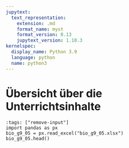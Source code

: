 ```yaml
---
jupytext:
  text_representation:
    extension: .md
    format_name: myst
    format_version: 0.13
    jupytext_version: 1.10.3
kernelspec:
  display_name: Python 3.9
  language: python
  name: python3
---
```


# Übersicht über die Unterrichtsinhalte

```{code-cell} python3
:tags: ["remove-input"]
import pandas as px
bio_g9_05 = px.read_excel("bio_g9_05.xlsx")
bio_g9_05.head()
```
